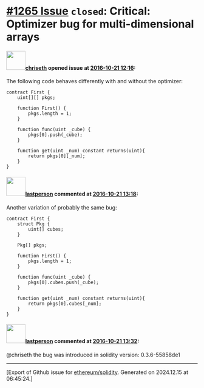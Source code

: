 # [\#1265 Issue](https://github.com/ethereum/solidity/issues/1265) `closed`: Critical: Optimizer bug for multi-dimensional arrays

#### <img src="https://avatars.githubusercontent.com/u/9073706?v=4" width="50">[chriseth](https://github.com/chriseth) opened issue at [2016-10-21 12:16](https://github.com/ethereum/solidity/issues/1265):

The following code behaves differently with and without the optimizer:

```
contract First {
    uint[][] pkgs;

    function First() {
        pkgs.length = 1;
    }

    function func(uint _cube) {
        pkgs[0].push(_cube);
    }

    function get(uint _num) constant returns(uint){
        return pkgs[0][_num];
    }
}
```


#### <img src="https://avatars.githubusercontent.com/u/6198746?v=4" width="50">[lastperson](https://github.com/lastperson) commented at [2016-10-21 13:18](https://github.com/ethereum/solidity/issues/1265#issuecomment-255374236):

Another variation of probably the same bug:

```
contract First {
    struct Pkg {
        uint[] cubes;
    }

    Pkg[] pkgs;

    function First() {
        pkgs.length = 1;
    }

    function func(uint _cube) {
        pkgs[0].cubes.push(_cube);
    }

    function get(uint _num) constant returns(uint){
        return pkgs[0].cubes[_num];
    }
}
```

#### <img src="https://avatars.githubusercontent.com/u/6198746?v=4" width="50">[lastperson](https://github.com/lastperson) commented at [2016-10-21 13:32](https://github.com/ethereum/solidity/issues/1265#issuecomment-255377632):

@chriseth the bug was introduced in solidity version: 0.3.6-55858de1


-------------------------------------------------------------------------------



[Export of Github issue for [ethereum/solidity](https://github.com/ethereum/solidity). Generated on 2024.12.15 at 06:45:24.]
